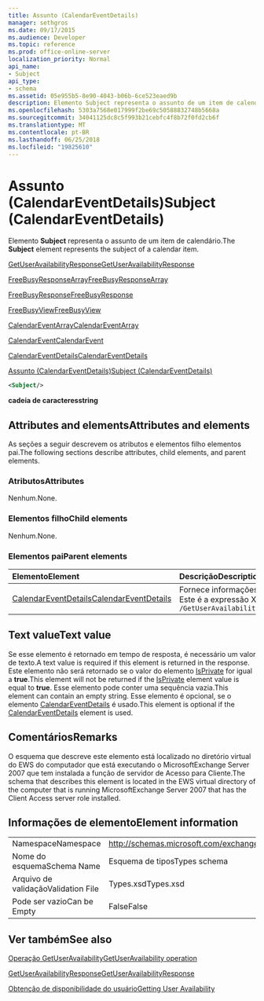 ```yaml
---
title: Assunto (CalendarEventDetails)
manager: sethgros
ms.date: 09/17/2015
ms.audience: Developer
ms.topic: reference
ms.prod: office-online-server
localization_priority: Normal
api_name:
- Subject
api_type:
- schema
ms.assetid: 05e955b5-8e90-4043-b06b-6ce523eaed9b
description: Elemento Subject representa o assunto de um item de calendário.
ms.openlocfilehash: 5303a7568e017999f2be69c50588832748b5668a
ms.sourcegitcommit: 34041125dc8c5f993b21cebfc4f8b72f0fd2cb6f
ms.translationtype: MT
ms.contentlocale: pt-BR
ms.lasthandoff: 06/25/2018
ms.locfileid: "19825610"
---
```

# <a name="subject-calendareventdetails"></a><span data-ttu-id="3fa46-103">Assunto (CalendarEventDetails)</span><span class="sxs-lookup"><span data-stu-id="3fa46-103">Subject (CalendarEventDetails)</span></span>

<span data-ttu-id="3fa46-104">Elemento **Subject** representa o assunto de um item de calendário.</span><span class="sxs-lookup"><span data-stu-id="3fa46-104">The **Subject** element represents the subject of a calendar item.</span></span> 
  
[<span data-ttu-id="3fa46-105">GetUserAvailabilityResponse</span><span class="sxs-lookup"><span data-stu-id="3fa46-105">GetUserAvailabilityResponse</span></span>](getuseravailabilityresponse.md)
  
[<span data-ttu-id="3fa46-106">FreeBusyResponseArray</span><span class="sxs-lookup"><span data-stu-id="3fa46-106">FreeBusyResponseArray</span></span>](freebusyresponsearray.md)
  
[<span data-ttu-id="3fa46-107">FreeBusyResponse</span><span class="sxs-lookup"><span data-stu-id="3fa46-107">FreeBusyResponse</span></span>](freebusyresponse.md)
  
[<span data-ttu-id="3fa46-108">FreeBusyView</span><span class="sxs-lookup"><span data-stu-id="3fa46-108">FreeBusyView</span></span>](freebusyview.md)
  
[<span data-ttu-id="3fa46-109">CalendarEventArray</span><span class="sxs-lookup"><span data-stu-id="3fa46-109">CalendarEventArray</span></span>](calendareventarray.md)
  
[<span data-ttu-id="3fa46-110">CalendarEvent</span><span class="sxs-lookup"><span data-stu-id="3fa46-110">CalendarEvent</span></span>](calendarevent.md)
  
[<span data-ttu-id="3fa46-111">CalendarEventDetails</span><span class="sxs-lookup"><span data-stu-id="3fa46-111">CalendarEventDetails</span></span>](calendareventdetails.md)
  
[<span data-ttu-id="3fa46-112">Assunto (CalendarEventDetails)</span><span class="sxs-lookup"><span data-stu-id="3fa46-112">Subject (CalendarEventDetails)</span></span>](subject-calendareventdetails.md)
  
```xml
<Subject/>
```

 <span data-ttu-id="3fa46-113">**cadeia de caracteres**</span><span class="sxs-lookup"><span data-stu-id="3fa46-113">**string**</span></span>
## <a name="attributes-and-elements"></a><span data-ttu-id="3fa46-114">Attributes and elements</span><span class="sxs-lookup"><span data-stu-id="3fa46-114">Attributes and elements</span></span>

<span data-ttu-id="3fa46-115">As seções a seguir descrevem os atributos e elementos filho elementos pai.</span><span class="sxs-lookup"><span data-stu-id="3fa46-115">The following sections describe attributes, child elements, and parent elements.</span></span>
  
### <a name="attributes"></a><span data-ttu-id="3fa46-116">Atributos</span><span class="sxs-lookup"><span data-stu-id="3fa46-116">Attributes</span></span>

<span data-ttu-id="3fa46-117">Nenhum.</span><span class="sxs-lookup"><span data-stu-id="3fa46-117">None.</span></span>
  
### <a name="child-elements"></a><span data-ttu-id="3fa46-118">Elementos filho</span><span class="sxs-lookup"><span data-stu-id="3fa46-118">Child elements</span></span>

<span data-ttu-id="3fa46-119">Nenhum.</span><span class="sxs-lookup"><span data-stu-id="3fa46-119">None.</span></span>
  
### <a name="parent-elements"></a><span data-ttu-id="3fa46-120">Elementos pai</span><span class="sxs-lookup"><span data-stu-id="3fa46-120">Parent elements</span></span>

|<span data-ttu-id="3fa46-121">**Elemento**</span><span class="sxs-lookup"><span data-stu-id="3fa46-121">**Element**</span></span>|<span data-ttu-id="3fa46-122">**Descrição**</span><span class="sxs-lookup"><span data-stu-id="3fa46-122">**Description**</span></span>|
|:-----|:-----|
|[<span data-ttu-id="3fa46-123">CalendarEventDetails</span><span class="sxs-lookup"><span data-stu-id="3fa46-123">CalendarEventDetails</span></span>](calendareventdetails.md) <br/> |<span data-ttu-id="3fa46-124">Fornece informações adicionais para um evento de calendário.</span><span class="sxs-lookup"><span data-stu-id="3fa46-124">Provides additional information for a calendar event.</span></span>  <br/> <span data-ttu-id="3fa46-125">Este é a expressão XPath para esse elemento:</span><span class="sxs-lookup"><span data-stu-id="3fa46-125">The following is the XPath expression to this element:</span></span>  <br/>  `/GetUserAvailabilityResponse/FreeBusyResponseArray/FreeBusyResponse/FreeBusyView/CalendarEventArray/CalendarEvent[i]/CalendarEventDetails` <br/> |
   
## <a name="text-value"></a><span data-ttu-id="3fa46-126">Text value</span><span class="sxs-lookup"><span data-stu-id="3fa46-126">Text value</span></span>

<span data-ttu-id="3fa46-127">Se esse elemento é retornado em tempo de resposta, é necessário um valor de texto.</span><span class="sxs-lookup"><span data-stu-id="3fa46-127">A text value is required if this element is returned in the response.</span></span> <span data-ttu-id="3fa46-128">Este elemento não será retornado se o valor do elemento [IsPrivate](isprivate.md) for igual a **true**.</span><span class="sxs-lookup"><span data-stu-id="3fa46-128">This element will not be returned if the [IsPrivate](isprivate.md) element value is equal to **true**.</span></span> <span data-ttu-id="3fa46-129">Esse elemento pode conter uma sequência vazia.</span><span class="sxs-lookup"><span data-stu-id="3fa46-129">This element can contain an empty string.</span></span> <span data-ttu-id="3fa46-130">Esse elemento é opcional, se o elemento [CalendarEventDetails](calendareventdetails.md) é usado.</span><span class="sxs-lookup"><span data-stu-id="3fa46-130">This element is optional if the [CalendarEventDetails](calendareventdetails.md) element is used.</span></span> 
  
## <a name="remarks"></a><span data-ttu-id="3fa46-131">Comentários</span><span class="sxs-lookup"><span data-stu-id="3fa46-131">Remarks</span></span>

<span data-ttu-id="3fa46-132">O esquema que descreve este elemento está localizado no diretório virtual do EWS do computador que está executando o MicrosoftExchange Server 2007 que tem instalada a função de servidor de Acesso para Cliente.</span><span class="sxs-lookup"><span data-stu-id="3fa46-132">The schema that describes this element is located in the EWS virtual directory of the computer that is running MicrosoftExchange Server 2007 that has the Client Access server role installed.</span></span>
  
## <a name="element-information"></a><span data-ttu-id="3fa46-133">Informações de elemento</span><span class="sxs-lookup"><span data-stu-id="3fa46-133">Element information</span></span>

|||
|:-----|:-----|
|<span data-ttu-id="3fa46-134">Namespace</span><span class="sxs-lookup"><span data-stu-id="3fa46-134">Namespace</span></span>  <br/> |http://schemas.microsoft.com/exchange/services/2006/types  <br/> |
|<span data-ttu-id="3fa46-135">Nome do esquema</span><span class="sxs-lookup"><span data-stu-id="3fa46-135">Schema Name</span></span>  <br/> |<span data-ttu-id="3fa46-136">Esquema de tipos</span><span class="sxs-lookup"><span data-stu-id="3fa46-136">Types schema</span></span>  <br/> |
|<span data-ttu-id="3fa46-137">Arquivo de validação</span><span class="sxs-lookup"><span data-stu-id="3fa46-137">Validation File</span></span>  <br/> |<span data-ttu-id="3fa46-138">Types.xsd</span><span class="sxs-lookup"><span data-stu-id="3fa46-138">Types.xsd</span></span>  <br/> |
|<span data-ttu-id="3fa46-139">Pode ser vazio</span><span class="sxs-lookup"><span data-stu-id="3fa46-139">Can be Empty</span></span>  <br/> |<span data-ttu-id="3fa46-140">False</span><span class="sxs-lookup"><span data-stu-id="3fa46-140">False</span></span>  <br/> |
   
## <a name="see-also"></a><span data-ttu-id="3fa46-141">Ver também</span><span class="sxs-lookup"><span data-stu-id="3fa46-141">See also</span></span>



[<span data-ttu-id="3fa46-142">Operação GetUserAvailability</span><span class="sxs-lookup"><span data-stu-id="3fa46-142">GetUserAvailability operation</span></span>](getuseravailability-operation.md)
  
[<span data-ttu-id="3fa46-143">GetUserAvailabilityResponse</span><span class="sxs-lookup"><span data-stu-id="3fa46-143">GetUserAvailabilityResponse</span></span>](getuseravailabilityresponse.md)


[<span data-ttu-id="3fa46-144">Obtenção de disponibilidade do usuário</span><span class="sxs-lookup"><span data-stu-id="3fa46-144">Getting User Availability</span></span>](http://msdn.microsoft.com/library/d4133fcb-9b0f-4e6b-aadf-a389da83516a%28Office.15%29.aspx)

